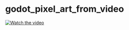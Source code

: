 # godot_pixel_art_from_video
[![Watch the video](https://i9.ytimg.com/vi/0tUUam9YU_4/mq2.jpg?sqp=CMyG1IcG&rs=AOn4CLDFe_r-_mwFFny-NANiNbGS_gCYkg)](https://youtu.be/0tUUam9YU_4)
